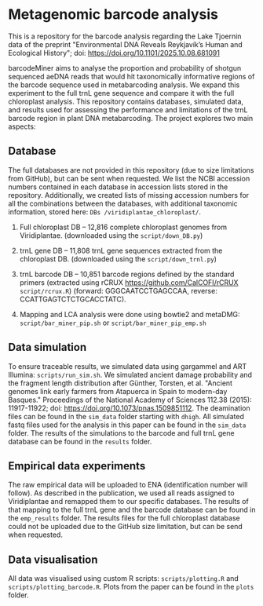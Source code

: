 # Metagenomic barcode analysis 

This is a repository for the barcode analysis regarding the Lake Tjoernin data of the preprint "Environmental DNA Reveals Reykjavík’s Human and Ecological History"; doi: https://doi.org/10.1101/2025.10.08.681091

barcodeMiner aims to analyse the proportion and probability of shotgun sequenced aeDNA reads that would hit taxonomically informative regions of the barcode sequence used in metabarcoding analysis. We expand this experiment to the full trnL gene sequence and compare it with the full chloroplast analysis. This repository contains databases, simulated data, and results used for assessing the performance and limitations of the trnL barcode region in plant DNA metabarcoding.
The project explores two main aspects:

## Database
The full databases are not provided in this repository (due to size limitations from GitHub), but can be sent when requested. We list the NCBI accession numbers contained in each database in accession lists stored in the repository. Additionally, we created lists of missing accession numbers for all the combinations between the databases, with additional taxonomic information, stored here: ```DBs
/viridiplantae_chloroplast/```. 

1. Full chloroplast DB – 12,816 complete chloroplast genomes from Viridiplantae. (downloaded using the ```script/down_DB.py```)

2. trnL gene DB – 11,808 trnL gene sequences extracted from the chloroplast DB. (downloaded using the ```script/down_trnl.py```)

3. trnL barcode DB – 10,851 barcode regions defined by the standard primers (extracted using rCRUX https://github.com/CalCOFI/rCRUX ```script/rcrux.R```)
(forward: GGGCAATCCTGAGCCAA, reverse: CCATTGAGTCTCTGCACCTATC).

4. Mapping and LCA analysis were done using bowtie2 and metaDMG: ```script/bar_miner_pip.sh``` or ```script/bar_miner_pip_emp.sh```

## Data simulation

To ensure traceable results, we simulated data using gargammel and ART Illumina: ```scripts/run_sim.sh```. We simulated ancient damage probability and the fragment length distribution after Günther, Torsten, et al. "Ancient genomes link early farmers from Atapuerca in Spain to modern-day Basques." Proceedings of the National Academy of Sciences 112.38 (2015): 11917-11922; doi: https://doi.org/10.1073/pnas.1509851112. The deamination files can be found in the ```sim_data``` folder starting with ```dhigh```. 
All simulated fastq files used for the analysis in this paper can be found in the ```sim_data``` folder. The results of the simulations to the barcode and full trnL gene database can be found in the ```results``` folder. 

## Empirical data experiments
The raw empirical data will be uploaded to ENA (identification number will follow). As described in the publication, we used all reads assigned to Viridiplantae and remapped them to our specific databases. The results of that mapping to the full trnL gene and the barcode database can be found in the ```emp_results``` folder. The results files for the full chloroplast database could not be uploaded due to the GitHub size limitation, but can be send when requested. 

## Data visualisation 
All data was visualised using custom R scripts: ```scripts/plotting.R``` and ```scripts/plotting_barcode.R```. Plots from the paper can be found in the ```plots``` folder. 




